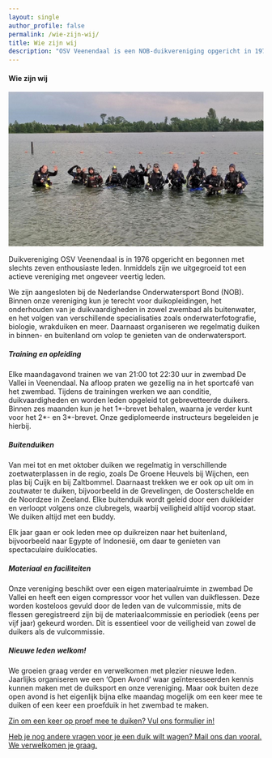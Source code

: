 ```yaml
---
layout: single
author_profile: false
permalink: /wie-zijn-wij/
title: Wie zijn wij
description: "OSV Veenendaal is een NOB-duikvereniging opgericht in 1976. Met zo'n 40 leden trainen we wekelijks in het Valleibad en organiseren duiken in binnen- en buitenland."
---
```

#### Wie zijn wij
![OSV Veenendaal](/assets/images/groetjes-osv.jpg)  

Duikvereniging OSV Veenendaal is in 1976 opgericht en begonnen met slechts zeven enthousiaste leden. Inmiddels zijn we uitgegroeid tot een actieve vereniging met ongeveer veertig leden.  

We zijn aangesloten bij de Nederlandse Onderwatersport Bond (NOB). Binnen onze vereniging kun je terecht voor duikopleidingen, het onderhouden van je duikvaardigheden in zowel zwembad als buitenwater, en het volgen van verschillende specialisaties zoals onderwaterfotografie, biologie, wrakduiken en meer. Daarnaast organiseren we regelmatig duiken in binnen- en buitenland om volop te genieten van de onderwatersport.  

##### Training en opleiding 

Elke maandagavond trainen we van 21:00 tot 22:30 uur in zwembad De Vallei in Veenendaal. Na afloop praten we gezellig na in het sportcafé van het zwembad. Tijdens de trainingen werken we aan conditie, duikvaardigheden en worden leden opgeleid tot gebrevetteerde duikers. Binnen zes maanden kun je het 1*-brevet behalen, waarna je verder kunt voor het 2*- en 3*-brevet. Onze gediplomeerde instructeurs begeleiden je hierbij.

##### Buitenduiken 

Van mei tot en met oktober duiken we regelmatig in verschillende zoetwaterplassen in de regio, zoals De Groene Heuvels bij Wijchen, een plas bij Cuijk en bij Zaltbommel. Daarnaast trekken we er ook op uit om in zoutwater te duiken, bijvoorbeeld in de Grevelingen, de Oosterschelde en de Noordzee in Zeeland. Elke buitenduik wordt geleid door een duikleider en verloopt volgens onze clubregels, waarbij veiligheid altijd voorop staat. We duiken altijd met een buddy.  

Elk jaar gaan er ook leden mee op duikreizen naar het buitenland, bijvoorbeeld naar Egypte of Indonesië, om daar te genieten van spectaculaire duiklocaties.  

##### Materiaal en faciliteiten

Onze vereniging beschikt over een eigen materiaalruimte in zwembad De Vallei en heeft een eigen compressor voor het vullen van duikflessen. Deze worden kosteloos gevuld door de leden van de vulcommissie, mits de flessen geregistreerd zijn bij de materiaalcommissie en periodiek (eens per vijf jaar) gekeurd worden. Dit is essentieel voor de veiligheid van zowel de duikers als de vulcommissie.

##### Nieuwe leden welkom!
  
We groeien graag verder en verwelkomen met plezier nieuwe leden. Jaarlijks organiseren we een ‘Open Avond’ waar geïnteresseerden kennis kunnen maken met de duiksport en onze vereniging. Maar ook buiten deze open avond is het eigenlijk bijna elke maandag mogelijk om een keer mee te duiken of een keer een proefduik in het zwembad te maken.

[Zin om een keer op proef mee te duiken? Vul ons formulier in!](https://forms.gle/m65W1JCuBNnB5Rjd8) 

[Heb je nog andere vragen voor je een duik wilt wagen? Mail ons dan vooral. We verwelkomen je graag.](/contact/)


